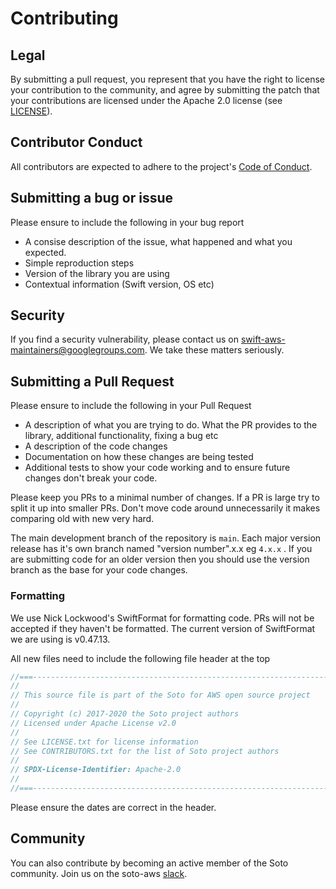 # Contributing

## Legal
By submitting a pull request, you represent that you have the right to license your contribution to the community, and agree by submitting the patch
that your contributions are licensed under the Apache 2.0 license (see [LICENSE](LICENSE.txt)).

## Contributor Conduct
All contributors are expected to adhere to the project's [Code of Conduct](CODE_OF_CONDUCT.md).

## Submitting a bug or issue
Please ensure to include the following in your bug report
- A consise description of the issue, what happened and what you expected.
- Simple reproduction steps
- Version of the library you are using
- Contextual information (Swift version, OS etc)

## Security 

If you find a security vulnerability, please contact us on <swift-aws-maintainers@googlegroups.com>. We take these matters seriously.

## Submitting a Pull Request

Please ensure to include the following in your Pull Request
- A description of what you are trying to do. What the PR provides to the library, additional functionality, fixing a bug etc
- A description of the code changes
- Documentation on how these changes are being tested
- Additional tests to show your code working and to ensure future changes don't break your code.

Please keep you PRs to a minimal number of changes. If a PR is large try to split it up into smaller PRs. Don't move code around unnecessarily it makes comparing old with new very hard. 

The main development branch of the repository is  `main`. Each major version release has it's own branch named "version number".x.x eg `4.x.x` . If you are submitting code for an older version then you should use the version branch as the base for your code changes. 

### Formatting

We use Nick Lockwood's SwiftFormat for formatting code. PRs will not be accepted if they haven't be formatted. The current version of SwiftFormat we are using is v0.47.13.

All new files need to include the following file header at the top
```swift
//===----------------------------------------------------------------------===//
//
// This source file is part of the Soto for AWS open source project
//
// Copyright (c) 2017-2020 the Soto project authors
// Licensed under Apache License v2.0
//
// See LICENSE.txt for license information
// See CONTRIBUTORS.txt for the list of Soto project authors
//
// SPDX-License-Identifier: Apache-2.0
//
//===----------------------------------------------------------------------===//
```
Please ensure the dates are correct in the header.

## Community

You can also contribute by becoming an active member of the Soto community.  Join us on the soto-aws [slack](https://join.slack.com/t/soto-project/shared_invite/zt-juqk6l9w-z9zruW5pjlod4AscdWlz7Q).
